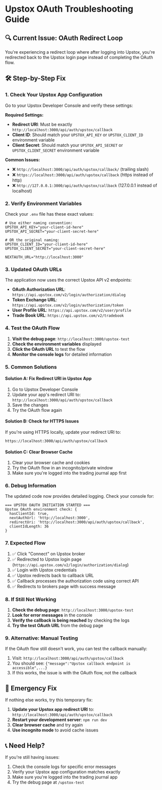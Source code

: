 # Upstox OAuth Troubleshooting Guide

## 🔍 **Current Issue: OAuth Redirect Loop**

You're experiencing a redirect loop where after logging into Upstox, you're redirected back to the Upstox login page instead of completing the OAuth flow.

## 🛠️ **Step-by-Step Fix**

### **1. Check Your Upstox App Configuration**

Go to your Upstox Developer Console and verify these settings:

**Required Settings:**
- **Redirect URI**: Must be exactly `http://localhost:3000/api/auth/upstox/callback`
- **Client ID**: Should match your `UPSTOX_API_KEY` or `UPSTOX_CLIENT_ID` environment variable
- **Client Secret**: Should match your `UPSTOX_API_SECRET` or `UPSTOX_CLIENT_SECRET` environment variable

**Common Issues:**
- ❌ `http://localhost:3000/api/auth/upstox/callback/` (trailing slash)
- ❌ `https://localhost:3000/api/auth/upstox/callback` (https instead of http)
- ❌ `http://127.0.0.1:3000/api/auth/upstox/callback` (127.0.0.1 instead of localhost)

### **2. Verify Environment Variables**

Check your `.env` file has these exact values:

```env
# Use either naming convention:
UPSTOX_API_KEY="your-client-id-here"
UPSTOX_API_SECRET="your-client-secret-here"

# OR the original naming:
UPSTOX_CLIENT_ID="your-client-id-here"
UPSTOX_CLIENT_SECRET="your-client-secret-here"

NEXTAUTH_URL="http://localhost:3000"
```

### **3. Updated OAuth URLs**

The application now uses the correct Upstox API v2 endpoints:

- **OAuth Authorization URL**: `https://api.upstox.com/v2/login/authorization/dialog`
- **Token Exchange URL**: `https://api.upstox.com/v2/login/authorization/token`
- **User Profile URL**: `https://api.upstox.com/v2/user/profile`
- **Trade Book URL**: `https://api.upstox.com/v2/tradebook`

### **4. Test the OAuth Flow**

1. **Visit the debug page**: `http://localhost:3000/upstox-test`
2. **Check the environment variables** displayed
3. **Click the OAuth URL** to test the flow
4. **Monitor the console logs** for detailed information

### **5. Common Solutions**

#### **Solution A: Fix Redirect URI in Upstox App**
1. Go to Upstox Developer Console
2. Update your app's redirect URI to: `http://localhost:3000/api/auth/upstox/callback`
3. Save the changes
4. Try the OAuth flow again

#### **Solution B: Check for HTTPS Issues**
If you're using HTTPS locally, update your redirect URI to:
```
https://localhost:3000/api/auth/upstox/callback
```

#### **Solution C: Clear Browser Cache**
1. Clear your browser cache and cookies
2. Try the OAuth flow in an incognito/private window
3. Make sure you're logged into the trading journal app first

### **6. Debug Information**

The updated code now provides detailed logging. Check your console for:

```
=== UPSTOX OAUTH INITIATION STARTED ===
Upstox OAuth environment check: {
  hasClientId: true,
  nextAuthUrl: 'http://localhost:3000',
  redirectUri: 'http://localhost:3000/api/auth/upstox/callback',
  clientIdLength: 36
}
```

### **7. Expected Flow**

1. ✅ Click "Connect" on Upstox broker
2. ✅ Redirected to Upstox login page (`https://api.upstox.com/v2/login/authorization/dialog`)
3. ✅ Login with Upstox credentials
4. ✅ Upstox redirects back to callback URL
5. ✅ Callback processes the authorization code using correct API
6. ✅ Redirects to brokers page with success message

### **8. If Still Not Working**

1. **Check the debug page**: `http://localhost:3000/upstox-test`
2. **Look for error messages** in the console
3. **Verify the callback is being reached** by checking the logs
4. **Try the test OAuth URL** from the debug page

### **9. Alternative: Manual Testing**

If the OAuth flow still doesn't work, you can test the callback manually:

1. Visit: `http://localhost:3000/api/auth/upstox/callback`
2. You should see: `{"message":"Upstox callback endpoint is accessible",...}`
3. If this works, the issue is with the OAuth flow, not the callback

## 🚨 **Emergency Fix**

If nothing else works, try this temporary fix:

1. **Update your Upstox app redirect URI** to: `http://localhost:3000/api/auth/upstox/callback`
2. **Restart your development server**: `npm run dev`
3. **Clear browser cache** and try again
4. **Use incognito mode** to avoid cache issues

## 📞 **Need Help?**

If you're still having issues:
1. Check the console logs for specific error messages
2. Verify your Upstox app configuration matches exactly
3. Make sure you're logged into the trading journal app
4. Try the debug page at `/upstox-test` 
